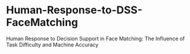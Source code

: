 # Human-Response-to-DSS-FaceMatching
Human Response to Decision Support in Face Matching: The Influence of Task Difficulty and Machine Accuracy
